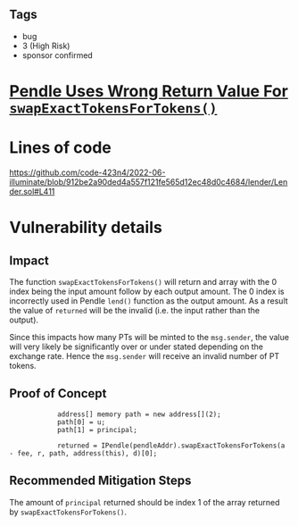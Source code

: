 ## Tags

- bug
- 3 (High Risk)
- sponsor confirmed

# [Pendle Uses Wrong Return Value For `swapExactTokensForTokens()`](https://github.com/code-423n4/2022-06-illuminate-findings/issues/94) 

# Lines of code

https://github.com/code-423n4/2022-06-illuminate/blob/912be2a90ded4a557f121fe565d12ec48d0c4684/lender/Lender.sol#L411


# Vulnerability details

## Impact

The function `swapExactTokensForTokens()` will return and array with the 0 index being the input amount follow by each output amount. The 0 index is incorrectly used in Pendle `lend()` function as the output amount. As a result the value of `returned` will be the invalid (i.e. the input rather than the output).

Since this impacts how many PTs will be minted to the `msg.sender`, the value will very likely be significantly over or under stated depending on the exchange rate. Hence the `msg.sender` will receive an invalid number of PT tokens.

## Proof of Concept

```solidity
            address[] memory path = new address[](2);
            path[0] = u;
            path[1] = principal;

            returned = IPendle(pendleAddr).swapExactTokensForTokens(a - fee, r, path, address(this), d)[0];
```


## Recommended Mitigation Steps

The amount of `principal` returned should be index 1 of the array returned by `swapExactTokensForTokens()`.

